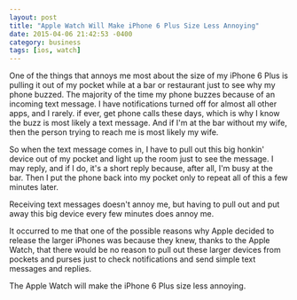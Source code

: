 ```yaml
---
layout: post
title: "Apple Watch Will Make iPhone 6 Plus Size Less Annoying"
date: 2015-04-06 21:42:53 -0400
category: business
tags: [ios, watch]
---
```

One of the things that annoys me most about the size of my iPhone 6 Plus is pulling it out of my pocket while at a bar or restaurant just to see why my phone buzzed. The majority of the time my phone buzzes because of an incoming text message. I have notifications turned off for almost all other apps, and I rarely. if ever, get phone calls these days, which is why I know the buzz is most likely a text message. And if I'm at the bar without my wife, then the person trying to reach me is most likely my wife. 

So when the text message comes in, I have to pull out this big honkin' device out of my pocket and light up the room just to see the message. I may reply, and if I do, it's a short reply because, after all, I'm busy at the bar. Then I put the phone back into my pocket only to repeat all of this a few minutes later. 

Receiving text messages doesn't annoy me, but having to pull out and put away this big device every few minutes does annoy me. 

It occurred to me that one of the possible reasons why Apple decided to release the larger iPhones was because they knew, thanks to the Apple Watch, that there would be no reason to pull out these larger devices from pockets and purses just to check notifications and send simple text messages and replies.

The Apple Watch will make the iPhone 6 Plus size less annoying.
